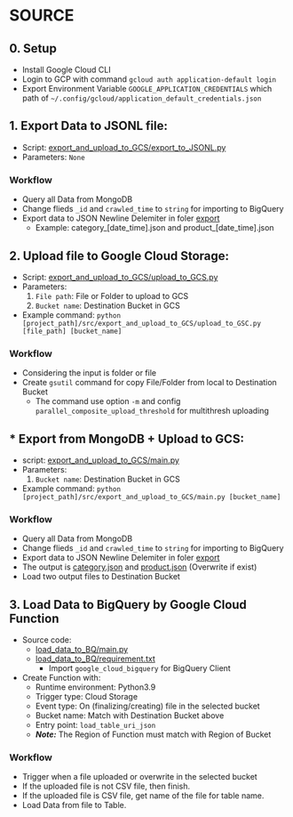 # SOURCE

## 0. Setup
- Install Google Cloud CLI
- Login to GCP with command `gcloud auth application-default login`
- Export Environment Variable `GOOGLE_APPLICATION_CREDENTIALS` which path of `~/.config/gcloud/application_default_credentials.json`

## 1. Export Data to JSONL file:
- Script: [export_and_upload_to_GCS/export_to_JSONL.py](src/export_and_upload_to_GCS/export_to_JSONL.py)
- Parameters: `None`

### **Workflow**
- Query all Data from MongoDB
- Change flieds `_id` and `crawled_time` to `string` for importing to BigQuery
- Export data to JSON Newline Delemiter in foler [export](export)
  - Example: category_[date_time].json and product_[date_time].json

## 2. Upload file to Google Cloud Storage: 
- Script: [export_and_upload_to_GCS/upload_to_GCS.py](src/export_and_upload_to_GCS/upload_to_GCS.py)
- Parameters:
  1. `File path`: File or Folder to upload to GCS
  2. `Bucket name`: Destination Bucket in GCS
- Example command: `python [project_path]/src/export_and_upload_to_GCS/upload_to_GSC.py [file_path] [bucket_name]`

### **Workflow**
- Considering the input is folder or file
- Create `gsutil` command for copy File/Folder from local to Destination Bucket
  - The command use option `-m` and config `parallel_composite_upload_threshold` for multithresh uploading

## * Export from MongoDB + Upload to GCS:
- script: [export_and_upload_to_GCS/main.py](src/export_and_upload_to_GCS/main.py)
- Parameters:
  1. `Bucket name`: Destination Bucket in GCS
- Example command: `python [project_path]/src/export_and_upload_to_GCS/main.py [bucket_name]`

### **Workflow**
- Query all Data from MongoDB
- Change flieds `_id` and `crawled_time` to `string` for importing to BigQuery
- Export data to JSON Newline Delemiter in foler [export](export)
- The output is [category.json](export/category.json) and [product.json](export/product.json) (Overwrite if exist)
- Load two output files to Destination Bucket

## 3. Load Data to BigQuery by Google Cloud Function
- Source code:
  - [load_data_to_BQ/main.py](src/function_load_data_to_BQ/main.py)
  - [load_data_to_BQ/requirement.txt](src/function_load_data_to_BQ/requirement.txt)
    - Import `google_cloud_bigquery` for BigQuery Client
- Create Function with:
  - Runtime environment: Python3.9
  - Trigger type: Cloud Storage
  - Event type: On (finalizing/creating) file in the selected bucket
  - Bucket name: Match with Destination Bucket above
  - Entry point: `load_table_uri_json`
  - _**Note:**_ The Region of Function must match with Region of Bucket 

### **Workflow**
- Trigger when a file uploaded or overwrite in the selected bucket
- If the uploaded file is not CSV file, then finish.
- If the uploaded file is CSV file, get name of the file for table name.
- Load Data from file to Table.